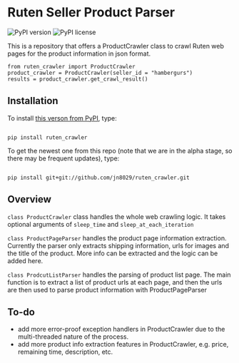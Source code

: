 # Ruten Seller Product Parser
![PyPI version](https://img.shields.io/pypi/pyversions/ruten_crawler.svg)
![PyPI license](https://img.shields.io/pypi/l/ruten_crawler.svg)



This is a repository that offers a ProductCrawler class to crawl Ruten web pages for the product information in json format.

```
from ruten_crawler import ProductCrawler
product_crawler = ProductCrawler(seller_id = "hambergurs")
results = product_crawler.get_crawl_result()
```

## Installation
To install [this verson from PyPI](https://pypi.org/project/ruten_crawler/), type:
```

pip install ruten_crawler

```

To get the newest one from this repo (note that we are in the alpha stage, so there may be frequent updates), type:

```

pip install git+git://github.com/jn8029/ruten_crawler.git

```
## Overview

```class ProductCrawler``` class handles the whole web crawling logic.  It takes optional arguments of ```sleep_time``` and ```sleep_at_each_iteration```

```class ProductPageParser``` handles the product page information extraction. Currently the parser only extracts shipping information, urls for images and the title of the product. More info can be extracted and the logic can be added here.

```class ProdcutListParser``` handles the parsing of product list page. The main function is to extract a list of product urls at each page, and then the urls are then used to parse product information with ProductPageParser

## To-do

* add more error-proof exception handlers in ProductCrawler due to the multi-threaded nature of the process.
* add more product info extraction features in ProductCrawler, e.g. price, remaining time, description, etc.
